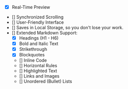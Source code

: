 - [x] Real-Time Preview
- [] Synchronized Scrolling
- [] User-Friendly Interface
- [] Saves in Local Storage, so you don't lose your work.
- [] Extended Markdown Support:
  - [x] Headings (H1 - H6)
  - [x] Bold and Italic Text
  - [x] Strikethrough
  - [x] Blockquotes
  - [] Inline Code
  - [] Horizontal Rules
  - [] Highlighted Text
  - [] Links and Images
  - [] Unordered (Bullet) Lists
